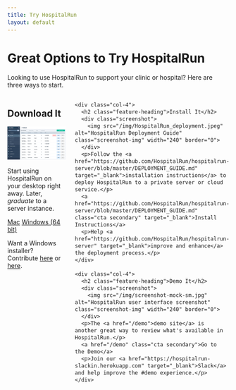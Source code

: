 ```yaml
---
title: Try HospitalRun
layout: default
---
```


<div class="tryit-hero">
  <h1 class="hero-heading">Great Options to Try HospitalRun</h1>
  <p>Looking to use HospitalRun to support your clinic or hospital? Here are three ways to start.</p>
</div>

<div class="tryit-content">
  <div class="columns">
    <div class="col-4">
      <h2 class="feature-heading">Download It</h2>
      <div class="screenshot">
        <img src="/img/screenshot-mock-sm.jpg" alt="HospitalRun user interface screenshot" class="screenshot-img" width="240" border="0">
      </div>
      <p>Start using HospitalRun on your desktop right away. Later, <em>graduate</em> to a server instance.</p>
      <a href="https://releases.hospitalrun.io/updates/macos/HospitalRun.dmg" class="cta secondary">Mac</a>
      <a href="https://releases.hospitalrun.io/updates/win32x64/HospitalRun-win32-x64.zip" class="cta secondary">Windows (64 bit)</a>
      <p>Want a Windows installer? <br/>Contribute <a href="https://github.com/HospitalRun/hospitalrun-frontend/issues/1074" target="_blank">here</a> or <a href="https://github.com/HospitalRun/hospitalrun-frontend/issues/1075" target="_blank">here</a>.</p>
      <!--<a href="https://releases.hospitalrun.io/updates/win32/HospitalRun.exe" class="cta secondary">Windows (32 bit)</a>
      <a href="https://releases.hospitalrun.io/updates/win32x64/HospitalRun.exe" class="cta secondary">Windows (64 bit)</a>-->
    </div>

    <div class="col-4">
      <h2 class="feature-heading">Install It</h2>
      <div class="screenshot">
        <img src="/img/HospitalRun_deployment.jpeg" alt="HospitalRun Deployment Guide" class="screenshot-img" width="240" border="0">
      </div>
      <p>Follow the <a href="https://github.com/HospitalRun/hospitalrun-server/blob/master/DEPLOYMENT_GUIDE.md" target="_blank">installation instructions</a> to deploy HospitalRun to a private server or cloud service.</p>
      <a href="https://github.com/HospitalRun/hospitalrun-server/blob/master/DEPLOYMENT_GUIDE.md" class="cta secondary" target="_blank">Install Instructions</a>
      <p>Help <a href="https://github.com/HospitalRun/hospitalrun-server" target="_blank">improve and enhance</a> the deployment process.</p>
    </div>

    <div class="col-4">
      <h2 class="feature-heading">Demo It</h2>
      <div class="screenshot">
        <img src="/img/screenshot-mock-sm.jpg" alt="HospitalRun user interface screenshot" class="screenshot-img" width="240" border="0">
      </div>
      <p>The <a href="/demo">demo site</a> is another great way to review what's available in HospitalRun.</p>
      <a href="/demo" class="cta secondary">Go to the Demo</a>
      <p>Join our <a href="https://hospitalrun-slackin.herokuapp.com" target="_blank">Slack</a> and help improve the #demo experience.</p>
    </div>
  </div>
</div>
